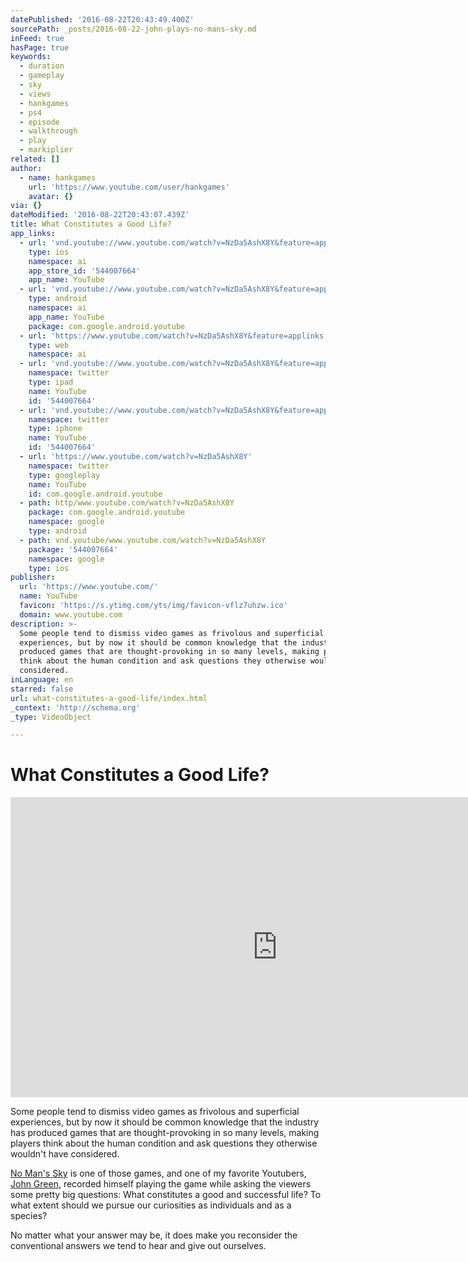 ```yaml
---
datePublished: '2016-08-22T20:43:49.400Z'
sourcePath: _posts/2016-08-22-john-plays-no-mans-sky.md
inFeed: true
hasPage: true
keywords:
  - duration
  - gameplay
  - sky
  - views
  - hankgames
  - ps4
  - episode
  - walkthrough
  - play
  - markiplier
related: []
author:
  - name: hankgames
    url: 'https://www.youtube.com/user/hankgames'
    avatar: {}
via: {}
dateModified: '2016-08-22T20:43:07.439Z'
title: What Constitutes a Good Life?
app_links:
  - url: 'vnd.youtube://www.youtube.com/watch?v=NzDa5AshX8Y&feature=applinks'
    type: ios
    namespace: ai
    app_store_id: '544007664'
    app_name: YouTube
  - url: 'vnd.youtube://www.youtube.com/watch?v=NzDa5AshX8Y&feature=applinks'
    type: android
    namespace: ai
    app_name: YouTube
    package: com.google.android.youtube
  - url: 'https://www.youtube.com/watch?v=NzDa5AshX8Y&feature=applinks'
    type: web
    namespace: ai
  - url: 'vnd.youtube://www.youtube.com/watch?v=NzDa5AshX8Y&feature=applinks'
    namespace: twitter
    type: ipad
    name: YouTube
    id: '544007664'
  - url: 'vnd.youtube://www.youtube.com/watch?v=NzDa5AshX8Y&feature=applinks'
    namespace: twitter
    type: iphone
    name: YouTube
    id: '544007664'
  - url: 'https://www.youtube.com/watch?v=NzDa5AshX8Y'
    namespace: twitter
    type: googleplay
    name: YouTube
    id: com.google.android.youtube
  - path: http/www.youtube.com/watch?v=NzDa5AshX8Y
    package: com.google.android.youtube
    namespace: google
    type: android
  - path: vnd.youtube/www.youtube.com/watch?v=NzDa5AshX8Y
    package: '544007664'
    namespace: google
    type: ios
publisher:
  url: 'https://www.youtube.com/'
  name: YouTube
  favicon: 'https://s.ytimg.com/yts/img/favicon-vflz7uhzw.ico'
  domain: www.youtube.com
description: >-
  Some people tend to dismiss video games as frivolous and superficial
  experiences, but by now it should be common knowledge that the industry has
  produced games that are thought-provoking in so many levels, making players
  think about the human condition and ask questions they otherwise wouldn’t have
  considered.
inLanguage: en
starred: false
url: what-constitutes-a-good-life/index.html
_context: 'http://schema.org'
_type: VideoObject

---
```

# What Constitutes a Good Life?

<iframe src="https://cdn.embedly.com/widgets/media.html?src=https%3A%2F%2Fwww.youtube.com%2Fembed%2FNzDa5AshX8Y%3Ffeature%3Doembed&amp;url=http%3A%2F%2Fwww.youtube.com%2Fwatch%3Fv%3DNzDa5AshX8Y&amp;image=https%3A%2F%2Fi.ytimg.com%2Fvi%2FNzDa5AshX8Y%2Fhqdefault.jpg&amp;key=b7d04c9b404c499eba89ee7072e1c4f7&amp;type=text%2Fhtml&amp;schema=youtube" width="854" height="480" scrolling="no" frameborder="0" allowfullscreen="" style=""></iframe>

Some people tend to dismiss video games as frivolous and superficial experiences, but by now it should be common knowledge that the industry has produced games that are thought-provoking in so many levels, making players think about the human condition and ask questions they otherwise wouldn't have considered.

[No Man's Sky][0] is one of those games, and one of my favorite Youtubers, [John Green][1], recorded himself playing the game while asking the viewers some pretty big questions: What constitutes a good and successful life? To what extent should we pursue our curiosities as individuals and as a species?

No matter what your answer may be, it does make you reconsider the conventional answers we tend to hear and give out ourselves.

[0]: http://amzn.to/2bczCNB
[1]: https://www.youtube.com/user/vlogbrothers